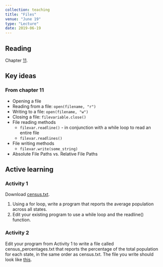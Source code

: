 ```yaml
---
collection: teaching
title: "Files"
venue: "June 19"
type: "Lecture"
date: 2019-06-19
---
```


## Reading
Chapter [11](https://runestone.academy/runestone/static/thinkcspy/Files/toctree.html).

## Key ideas

### From chapter 11
* Opening a file
* Reading from a file: `open(filename, "r")`
* Writing to a file: `open(filename, "w")`
* Closing a file: `filevariable.close()`
* File reading methods
	* `filevar.readline()` - in conjunction with a while loop to read an entire file
	* `filevar.readlines()`
* File writing methods
	* `filevar.write(some_string)`
* Absolute File Paths vs. Relative File Paths

## Active learning
### Activity 1
Download [census.txt](https://lgw2.github.io/teaching/csci127-summer-2019/lectures/activities/census.txt).
1. Using a for loop, write a program that reports the average
population across all states.
2. Edit your existing program to use a while loop and the readline() function.

### Activity 2
Edit your program from Activity 1 to write a file called census_percentages.txt that reports the percentage of the total population for each state, in the same order as census.txt. The file you write should look like [this](https://lgw2.github.io/teaching/csci127-summer-2019/lectures/activities/census_percentages.txt).
